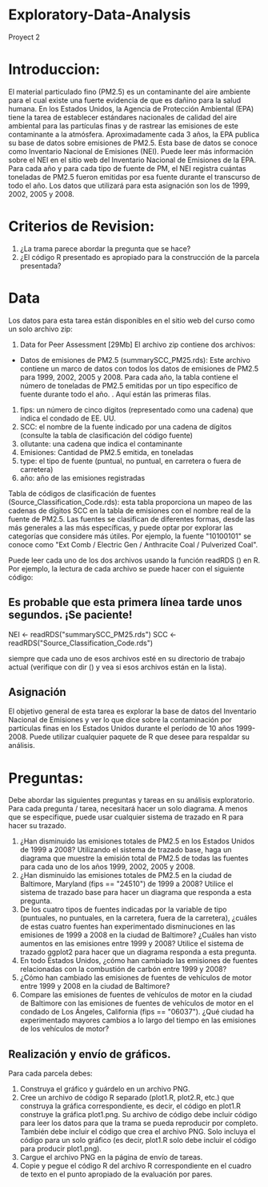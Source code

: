 # Exploratory-Data-Analysis
Proyect 2

# Introduccion: 
El material particulado fino (PM2.5) es un contaminante del aire ambiente para el cual existe una fuerte evidencia de que es dañino para la salud humana. En los Estados Unidos, la Agencia de Protección Ambiental (EPA) tiene la tarea de establecer estándares nacionales de calidad del aire ambiental para las partículas finas y de rastrear las emisiones de este contaminante a la atmósfera. Aproximadamente cada 3 años, la EPA publica su base de datos sobre emisiones de PM2.5. Esta base de datos se conoce como Inventario Nacional de Emisiones (NEI). Puede leer más información sobre el NEI en el sitio web del Inventario Nacional de Emisiones de la EPA.
Para cada año y para cada tipo de fuente de PM, el NEI registra cuántas toneladas de PM2.5 fueron emitidas por esa fuente durante el transcurso de todo el año. Los datos que utilizará para esta asignación son los de 1999, 2002, 2005 y 2008.

# Criterios de Revision: 
1. ¿La trama parece abordar la pregunta que se hace?
2. ¿El código R presentado es apropiado para la construcción de la parcela presentada?

# Data
Los datos para esta tarea están disponibles en el sitio web del curso como un solo archivo zip:
1. Data for Peer Assessment [29Mb]
El archivo zip contiene dos archivos:
- Datos de emisiones de PM2.5 (summarySCC_PM25.rds): Este archivo contiene un marco de datos con todos los datos de emisiones de PM2.5 para 1999, 2002, 2005 y 2008. Para cada año, la tabla contiene el número de toneladas de PM2.5 emitidas por un tipo específico de fuente durante todo el año. . Aquí están las primeras filas.

1. fips: un número de cinco dígitos (representado como una cadena) que indica el condado de EE. UU.
2. SCC: el nombre de la fuente indicado por una cadena de dígitos (consulte la tabla de clasificación del código fuente)
3. ollutante: una cadena que indica el contaminante
4. Emisiones: Cantidad de PM2.5 emitida, en toneladas
5. type: el tipo de fuente (puntual, no puntual, en carretera o fuera de carretera)
6. año: año de las emisiones registradas

Tabla de códigos de clasificación de fuentes (Source_Classification_Code.rds): esta tabla proporciona un mapeo de las cadenas de dígitos SCC en la tabla de emisiones con el nombre real de la fuente de PM2.5. Las fuentes se clasifican de diferentes formas, desde las más generales a las más específicas, y puede optar por explorar las categorías que considere más útiles. Por ejemplo, la fuente "10100101" se conoce como "Ext Comb / Electric Gen / Anthracite Coal / Pulverized Coal".

Puede leer cada uno de los dos archivos usando la función readRDS () en R. Por ejemplo, la lectura de cada archivo se puede hacer con el siguiente código:
## Es probable que esta primera línea tarde unos segundos. ¡Se paciente!
NEI <- readRDS("summarySCC_PM25.rds")
SCC <- readRDS("Source_Classification_Code.rds")


siempre que cada uno de esos archivos esté en su directorio de trabajo actual (verifique con dir () y vea si esos archivos están en la lista).

## Asignación
El objetivo general de esta tarea es explorar la base de datos del Inventario Nacional de Emisiones y ver lo que dice sobre la contaminación por partículas finas en los Estados Unidos durante el período de 10 años 1999-2008. Puede utilizar cualquier paquete de R que desee para respaldar su análisis.

# Preguntas:
Debe abordar las siguientes preguntas y tareas en su análisis exploratorio. Para cada pregunta / tarea, necesitará hacer un solo diagrama. A menos que se especifique, puede usar cualquier sistema de trazado en R para hacer su trazado.

1. ¿Han disminuido las emisiones totales de PM2.5 en los Estados Unidos de 1999 a 2008? Utilizando el sistema de trazado base, haga un diagrama que muestre la emisión total de PM2.5 de todas las fuentes para cada uno de los años 1999, 2002, 2005 y 2008.
2. ¿Han disminuido las emisiones totales de PM2.5 en la ciudad de Baltimore, Maryland (fips == "24510") de 1999 a 2008? Utilice el sistema de trazado base para hacer un diagrama que responda a esta pregunta.
3. De los cuatro tipos de fuentes indicadas por la variable de tipo (puntuales, no puntuales, en la carretera, fuera de la carretera), ¿cuáles de estas cuatro fuentes han experimentado disminuciones en las emisiones de 1999 a 2008 en la ciudad de Baltimore? ¿Cuáles han visto aumentos en las emisiones entre 1999 y 2008? Utilice el sistema de trazado ggplot2 para hacer que un diagrama responda a esta pregunta.
4. En todo Estados Unidos, ¿cómo han cambiado las emisiones de fuentes relacionadas con la combustión de carbón entre 1999 y 2008?
5. ¿Cómo han cambiado las emisiones de fuentes de vehículos de motor entre 1999 y 2008 en la ciudad de Baltimore?
6. Compare las emisiones de fuentes de vehículos de motor en la ciudad de Baltimore con las emisiones de fuentes de vehículos de motor en el condado de Los Ángeles, California (fips == "06037"). ¿Qué ciudad ha experimentado mayores cambios a lo largo del tiempo en las emisiones de los vehículos de motor?

## Realización y envío de gráficos.
Para cada parcela debes:
1. Construya el gráfico y guárdelo en un archivo PNG.
2. Cree un archivo de código R separado (plot1.R, plot2.R, etc.) que construya la gráfica correspondiente, es decir, el código en plot1.R construye la gráfica plot1.png. Su archivo de código debe incluir código para leer los datos para que la trama se pueda reproducir por completo. También debe incluir el código que crea el archivo PNG. Solo incluya el código para un solo gráfico (es decir, plot1.R solo debe incluir el código para producir plot1.png).
3. Cargue el archivo PNG en la página de envío de tareas.
4. Copie y pegue el código R del archivo R correspondiente en el cuadro de texto en el punto apropiado de la evaluación por pares.

